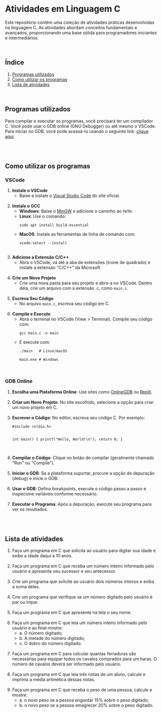 <!DOCTYPE html>
<html lang="pt-BR">
<head>
    <meta charset="UTF-8">
    <meta name="viewport" content="width=device-width, initial-scale=1.0">
</head>
<body>
    <h1>Atividades em Linguagem C</h1>
    <p>
        Este repositório contém uma coleção de atividades práticas desenvolvidas na linguagem C. As atividades abordam conceitos fundamentais e avançados, proporcionando uma base sólida para programadores iniciantes e intermediários.
    </p>
<br>
<h2>Índice</h2>
    <ol>
        <li><a href="#programas">Programas utilizados</a></li>
        <li><a href="#utilização">Como utilizar os programas</a></li>
        <li><a href="#atividades">Lista de atividades</a></li>
    </ol>
<br>
<h2 id="programas">Programas utilizados</h2>
    <p>
        Para compilar e executar os programas, você precisará ter um compilador C. Você pode usar o GDB online (GNU Debugger) ou até mesmo o VSCode. Para iniciar no GDB, você pode acessá-lo usando o seguinte link: <a href="https://www.onlinegdb.com/">clique aqui</a>.
    </p>
<br><br>
<h2 id="utilização">Como utilizar os programas</h2>
<h3>VSCode</h3>
    <ol>
        <li><strong>Instale o VSCode</strong>
            <ul>
                <li>Baixe e instale o <a href="https://code.visualstudio.com/">Visual Studio Code</a> do site oficial.</li>
            </ul>
        </li><br>
        <li><strong>Instale o GCC</strong>
            <ul>
                <li><strong>Windows</strong>: Baixe o <a href="https://sourceforge.net/projects/mingw/">MinGW</a> e adicione o caminho ao <code>PATH</code>.</li>
                <li><strong>Linux</strong>: Use o comando:
                    <pre><code>sudo apt install build-essential</code></pre>
                </li>
                <li><strong>MacOS</strong>: Instale as ferramentas de linha de comando com:
                    <pre><code>xcode-select --install</code></pre>
                </li><br>
            </ul>
        </li>
        <li><strong>Adicione a Extensão C/C++</strong>
            <ul>
                <li>Abra o VSCode, vá até a aba de extensões (ícone de quadrado) e instale a extensão "C/C++" da Microsoft.</li>
            </ul>
        </li><br>
        <li><strong>Crie um Novo Projeto</strong>
            <ul>
                <li>Crie uma nova pasta para seu projeto e abra-a no VSCode. Dentro dela, crie um arquivo com a extensão .c, como <code>main.c</code>.</li>
            </ul>
        </li><br>
        <li><strong>Escreva Seu Código</strong>
            <ul>
                <li>No arquivo <code>main.c</code>, escreva seu código em C.</li>
            </ul>
        </li><br>
        <li><strong>Compile e Execute</strong>
            <ul>
                <li>Abra o terminal no VSCode (View > Terminal). Compile seu código com:
                    <pre><code>gcc main.c -o main</code></pre>
                </li>
                <li>E execute com:
                    <pre><code>./main   # Linux/macOS</code></pre>
                    <pre><code>main.exe # Windows</code></pre>
                </li>
            </ul>
        </li>
    </ol>
<br>
<h3>GDB Online</h3>
    <ol>
        <li><strong>Escolha uma Plataforma Online</strong>: Use sites como <a href="https://www.onlinegdb.com/">OnlineGDB</a> ou <a href="https://replit.com/">Replit</a>.</li><br>
        <li><strong>Criar um Novo Projeto</strong>: No site escolhido, selecione a opção para criar um novo projeto em C.</li><br>
        <li><strong>Escrever o Código</strong>: No editor, escreva seu código C. Por exemplo:
            <pre><code>#include &lt;stdio.h&gt;

int main() {
printf("Hello, World!\\n");
return 0;
}
</code></pre>
</li><br>
<li><strong>Compilar o Código</strong>: Clique no botão de compilar (geralmente chamado "Run" ou "Compile").</li><br>
<li><strong>Iniciar o GDB</strong>: Se a plataforma suportar, procure a opção de depuração (debug) e inicie o GDB.</li><br>
<li><strong>Usar o GDB</strong>: Defina breakpoints, execute o código passo a passo e inspecione variáveis conforme necessário.</li><br>
<li><strong>Executar o Programa</strong>: Após a depuração, execute seu programa para ver os resultados.</li>
</ol><br><br>

<h2 id="atividades">Lista de atividades</h2>
    <ol>
        <li>Faça um programa em C que solicita ao usuário para digitar sua idade e exibe a idade daqui a 10 anos.</li><br>
        <li>Faça um programa em C que receba um número inteiro informado pelo usuário e apresente seu sucessor e seu antecessor.</li><br>
        <li>Crie um programa que solicite ao usuário dois números inteiros e exiba a soma deles.</li><br>
        <li>Crie um programa que verifique se um número digitado pelo usuário é par ou ímpar.</li><br>
        <li>Faça um programa em C que apresente na tela o seu nome.</li><br>
        <li>Faça um programa em C que leia um número inteiro informado pelo usuário e ao final mostre:
            <ul>
                <li>a. O número digitado;</li>
                <li>b. A metade do número digitado;</li>
                <li>c. O dobro do número digitado.</li>
            </ul>
        </li><br>
        <li>Faça um programa em C para calcular quantas ferraduras são necessárias para equipar todos os cavalos comprados para um haras. O número de cavalos deverá ser informado pelo usuário.</li><br>
        <li>Faça um programa em C que leia três notas de um aluno, calcule e imprima a média aritmética dessas notas.  </li><br>
        <li>Faça um programa em C que receba o peso de uma pessoa, calcule e mostre:
            <ul>
                <li>a. o novo peso se a pessoa engordar 15% sobre o peso digitado;</li>
                <li>b. o novo peso se a pessoa emagrecer 20% sobre o peso digitado.</li>
            </ul>
        </li>
    </ol>
</body>
</html>
